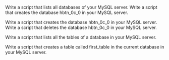 Write a script that lists all databases of your MySQL server.
Write a script that creates the database hbtn_0c_0 in your MySQL server.

Write a script that creates the database hbtn_0c_0 in your MySQL server.
Write a script that deletes the database hbtn_0c_0 in your MySQL server.

Write a script that lists all the tables of a database in your MySQL server.

Write a script that creates a table called first_table in the current database in your MySQL server.
